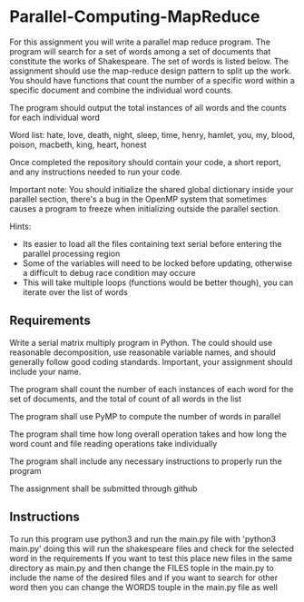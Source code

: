 # Parallel-Computing-MapReduce
For this assignment you will write a parallel map reduce program. The program will search for a set 
of words among a set of documents that constitute the works of Shakespeare. The set of words is listed 
below. The assignment should use the map-reduce design pattern to split up the work. You should have
functions that count the number of a specific word within a specific document and combine the individual
word counts.

The program should output the total instances of all words and the counts for each individual word

Word list:
hate, love, death, night, sleep, time, henry, hamlet, you, my, blood, poison, macbeth, king, heart, honest

Once completed the repository should contain your code, a short report, and any instructions needed to run your code.

Important note:
You should initialize the shared global dictionary inside your parallel section, there's a bug in the
OpenMP system that sometimes causes a program to freeze when initializing outside the parallel section.

Hints: 
* Its easier to load all the files containing text serial before entering the parallel processing region
* Some of the variables will need to be locked before updating, otherwise a difficult to debug race condition may occure
* This will take multiple loops (functions would be better though), you can iterate over the list of words

## Requirements 

Write a serial matrix multiply program in Python. The could should use reasonable decomposition, use reasonable variable names, and should generally follow good coding standards. Important, your assignment should include your name. 

The program shall count the number of each instances of each word for the set of documents, and the total of count of all words in the list

The program shall use PyMP to compute the number of words in parallel

The program shall time how long overall operation takes and how long the word count and file reading operations take individually

The program shall include any necessary instructions to properly run the program 

The assignment shall be submitted through github 

## Instructions
To run this program use python3 and run the main.py file with 'python3 main.py' doing this will run the shakespeare files and check for the selected word in the requirements
If you want to test this place new files in the same directory as main.py and then change the FILES tople in the main.py to include the name of the desired files and if you want to search for other word then you can change the WORDS touple in the main.py file as well
